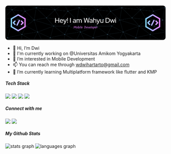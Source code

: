 ![Header](img/github-header-image.png)

- 👋 Hi, I’m Dwi
- 🏢 I'm currently working on @Universitas Amikom Yogyakarta
- 👀 I’m interested in Mobile Development
- 📫 You can reach me through wdwihartarto@gmail.com
- 🌱 I’m currently learning Multiplatform framework like flutter and KMP

##### Tech Stack
<img src="https://img.shields.io/badge/Android_Studio-3DDC84?style=for-the-badge&logo=android-studio&logoColor=white" /> <img src="https://img.shields.io/badge/Kotlin-B125EA?style=for-the-badge&logo=kotlin&logoColor=white" /> <img src="https://img.shields.io/badge/Jetpack%20Compose-4285F4?style=for-the-badge&logo=Jetpack%20Compose&logoColor=white" /> <img src="https://img.shields.io/badge/Flutter-02569B?style=for-the-badge&logo=flutter&logoColor=white" />

##### Connect with me
[![](https://img.shields.io/badge/GitHub-100000?style=for-the-badge&logo=github&logoColor=white)](https://github.com/WahyuDwe) [![](https://img.shields.io/badge/LinkedIn-0077B5?style=for-the-badge&logo=linkedin&logoColor=white)](https://www.linkedin.com/in/wahyu-dwi-hartarto/)

##### My Github Stats
<!-- ![Wahyu Dwe GitHub stats](https://github-readme-stats.vercel.app/api?username=WahyuDwe&theme=jolly&show_icons=true) -->

<div align="left">
  <img src="https://github-readme-stats.vercel.app/api?username=wahyudwe&hide_title=false&hide_rank=false&show_icons=true&include_all_commits=true&count_private=true&disable_animations=false&theme=dracula&locale=en&hide_border=false" height="150" alt="stats graph"  />
  <img src="https://github-readme-stats.vercel.app/api/top-langs?username=wahyudwe&locale=en&hide_title=false&layout=compact&card_width=320&langs_count=5&theme=dracula&hide_border=false" height="150" alt="languages graph"  />
</div>
